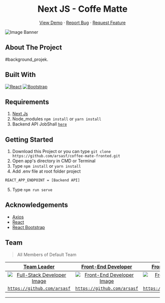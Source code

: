 <h1 align='center'>Next JS - Coffe Matte </h1>
  <p align="center">
    <a href="link_deploy">View Demo</a>
    ·
    <a href="https://github.com/arkbootcamp/week5-web9-beginerFrontend/issues">Report Bug</a>
    ·
    <a href="https://github.com/arkbootcamp/week5-web9-beginerFrontend/pulls">Request Feature</a>
  </p>

![Image Banner](src/assets/img/bannerREADME.png)

## About The Project

#background_projek.

## Built With

[![React](https://img.shields.io/badge/React-v17.0.2-blue)](https://github.com/facebook/react)
[![Bootstrap](https://img.shields.io/badge/Bootstrap-v4.6.x-blue)](https://github.com/react-bootstrap/react-bootstrap)

## Requirements

1. <a href="https://nodejs.org/en/download/">Next Js</a>
2. Node_modules `npm install` or `yarn install`
3. Backend API JobShall [`here`](https://github.com/arsasf/coffee-mate-fronted.git)

## Getting Started

1. Download this Project or you can type `git clone https://github.com/arsasf/coffee-mate-fronted.git`
2. Open app's directory in CMD or Terminal
3. Type `npm install` or `yarn install`
4. Add .env file at root folder project

```sh
REACT_APP_ENDPOINT = [Backend API]
```

5. Type `npm run serve`

## Acknowledgements

- [Axios](https://www.npmjs.com/package/axios)
- [React](https://reactjs.org/)
- [React Bootstrap](https://react-bootstrap.github.io/)

## Team

> All Members of Default Team

|                                  <a href="#" target="_blank">**Team Leader**</a>                                   |                              <a href="#" target="_blank">**Front-End Developer**</a>                              |                                                      <a href="#" target="_blank">**Front-End Developer**</a>                                                      |                               <a href="#" target="_blank">**Back-End Developer**</a>                               |                                <a href="#" target="_blank">**Back-End Developer**</a>                                |                                                       <a href="#" target="_blank">**Front-End Developer**</a>                                                       |
| :----------------------------------------------------------------------------------------------------------------: | :---------------------------------------------------------------------------------------------------------------: | :---------------------------------------------------------------------------------------------------------------------------------------------------------------: | :----------------------------------------------------------------------------------------------------------------: | :------------------------------------------------------------------------------------------------------------------: | :-----------------------------------------------------------------------------------------------------------------------------------------------------------------: |
| [![Full-Stack Developer Image](https://avatars.githubusercontent.com/u/38081631?v=4)](https://github.com/arsasf) | [![Front-End Developer Image](https://avatars.githubusercontent.com/u/38081631?v=4)](https://github.com/arsasf) | [![Front-End Developer Image](https://avatars.githubusercontent.com/u/67232524?s=400&u=074ea4d9ba2705d2192a9cb5aca98ffc8824f1b8&v=4)](https://github.com/twicks95) | [![Back-End Developer Image](https://avatars.githubusercontent.com/u/72638066?v=4)](https://github.com/rifqiziyad) | [![Back-End Developer Image](https://avatars.githubusercontent.com/u/33473475?v=4)](https://github.com/rickyganteng) | [![Back-End Developer Image](https://avatars1.githubusercontent.com/u/36648956?s=460&u=231204fcec6ae5e59f7249acf062af41d00fbc1c&v=4)](https://github.com/Bagusth15) |
|              <a href="https://github.com/Bagusth15" target="_blank">`https://github.com/arsasf`</a>              |        <a href="https://github.com/link_github_frontend" target="_blank">`https://github.com/arsasf`</a>        |                                <a href="https://github.com/link_github_frontend" target="_blank">`https://github.com/twicks95`</a>                                 |        <a href="https://github.com/link_github_backend" target="_blank">`https://github.com/rifqiziyad`</a>        |        <a href="https://github.com/link_github_backend" target="_blank">`https://github.com/rickyganteng`</a>        |                            <a href="https://github.com/link_github_backend" target="_blank">`https://github.com/link_github_backend`</a>                            |

---
